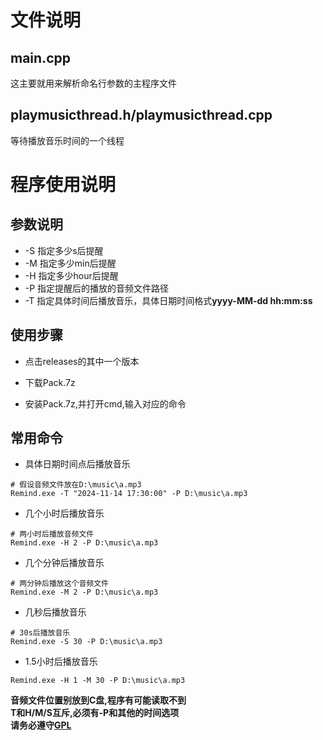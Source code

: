 # 文件说明
## main.cpp
这主要就用来解析命名行参数的主程序文件
## playmusicthread.h/playmusicthread.cpp
等待播放音乐时间的一个线程
# 程序使用说明
## 参数说明
+ -S 指定多少s后提醒  
+ -M 指定多少min后提醒   
+ -H 指定多少hour后提醒   
+ -P 指定提醒后的播放的音频文件路径   
+ -T 指定具体时间后播放音乐，具体日期时间格式**yyyy-MM-dd hh:mm:ss**
## 使用步骤
+ 点击releases的其中一个版本

+ 下载Pack.7z  

+ 安装Pack.7z,并打开cmd,输入对应的命令
## 常用命令
+ 具体日期时间点后播放音乐
```
# 假设音频文件放在D:\music\a.mp3
Remind.exe -T "2024-11-14 17:30:00" -P D:\music\a.mp3
```
+ 几个小时后播放音乐
```
# 两小时后播放音频文件
Remind.exe -H 2 -P D:\music\a.mp3
```
+ 几个分钟后播放音乐
```
# 两分钟后播放这个音频文件
Remind.exe -M 2 -P D:\music\a.mp3
```
+ 几秒后播放音乐
```
# 30s后播放音乐
Remind.exe -S 30 -P D:\music\a.mp3
```
+ 1.5小时后播放音乐
```
Remind.exe -H 1 -M 30 -P D:\music\a.mp3
```
**音频文件位置别放到C盘,程序有可能读取不到**   
**T和H/M/S互斥,必须有-P和其他的时间选项**   
**请务必遵守[GPL](https://www.gnu.org/licenses/gpl-3.0.html)**   
